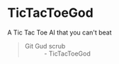 # TicTacToeGod
A Tic Tac Toe AI that you can't beat

> Git Gud scrub <br>
> &nbsp;&nbsp;&nbsp;&nbsp;&nbsp;&nbsp;&nbsp;&nbsp;&nbsp;&nbsp;&nbsp;- TicTacToeGod
